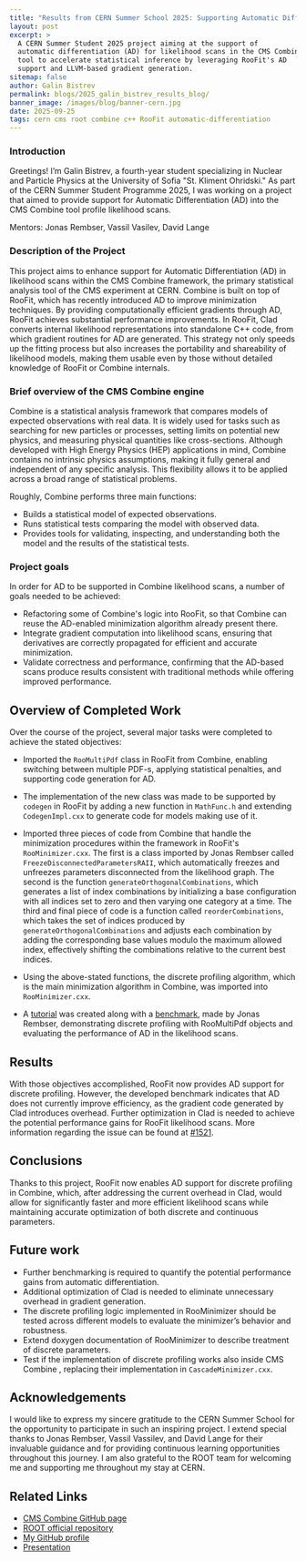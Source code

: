 ```yaml
---
title: "Results from CERN Summer School 2025: Supporting Automatic Differentiation in CMS Combine profile likelihood scans"
layout: post
excerpt: >
  A CERN Summer Student 2025 project aiming at the support of
  automatic differentiation (AD) for likelihood scans in the CMS Combine
  tool to accelerate statistical inference by leveraging RooFit's AD
  support and LLVM-based gradient generation.
sitemap: false
author: Galin Bistrev
permalink: blogs/2025_galin_bistrev_results_blog/
banner_image: /images/blog/banner-cern.jpg
date: 2025-09-25
tags: cern cms root combine c++ RooFit automatic-differentiation
---
```


### **Introduction**
Greetings! I’m Galin Bistrev, a fourth-year student specializing in
 Nuclear and Particle Physics at the University of Sofia "St. Kliment Ohridski."
As part of the CERN Summer Student Programme 2025, I was working on a
project that aimed to provide support for Automatic Differentiation
(AD) into the CMS Combine tool profile likelihood scans.

Mentors: Jonas Rembser, Vassil Vasilev, David Lange

### **Description of the Project**

This project aims to enhance support for Automatic Differentiation (AD)
in likelihood scans within the CMS Combine framework, the primary
statistical analysis tool of the CMS experiment at CERN. Combine is
built on top of RooFit, which has recently introduced AD to improve
minimization techniques. By providing computationally efficient
gradients through AD, RooFit achieves substantial performance
improvements. In RooFit, Clad converts internal likelihood
representations into standalone C++ code, from which gradient
routines for AD are generated. This strategy not only speeds up the
fitting process but also increases the portability and shareability
of likelihood models, making them usable even by those without
detailed knowledge of RooFit or Combine internals.

### **Brief overview of the CMS Combine engine**
Combine is a statistical analysis framework that compares models of
expected observations with real data. It is widely used for tasks such
as searching for new particles or processes, setting limits on
potential new physics, and measuring physical quantities like cross-sections.
Although developed with High Energy Physics (HEP)
applications in mind, Combine contains no intrinsic physics assumptions,
making it fully general and independent of any specific analysis.
This flexibility allows it to be applied across a broad range of
statistical problems.

Roughly, Combine performs three main functions:

- Builds a statistical model of expected observations.
- Runs statistical tests comparing the model with observed data.
- Provides tools for validating, inspecting, and understanding both the
model and the results of the statistical tests.

### **Project goals**

In order for AD to be supported in Combine likelihood scans, a number of goals needed to be achieved:

- Refactoring some of Combine's logic into RooFit, so that Combine can
reuse the AD-enabled minimization algorithm already present there.
- Integrate gradient computation into likelihood scans, ensuring that
derivatives are correctly propagated for efficient and accurate minimization.
- Validate correctness and performance, confirming that the AD-based
scans produce results consistent with traditional methods while
offering improved performance.

## **Overview of Completed Work**
Over the course of the project, several major tasks were completed to achieve the stated objectives:

- Imported the `RooMultiPdf` class in RooFit from Combine, enabling
switching between multiple PDF-s, applying statistical penalties,
and supporting code generation for AD.

- The implementation of the new class was made to be supported by
`codegen` in RooFit by adding a new function in `MathFunc.h` and
extending `CodegenImpl.cxx` to generate code for models making use of it.

- Imported three pieces of code from Combine that handle the
minimization procedures within the framework in RooFit's `RooMinimizer.cxx`.
The first is a class imported by Jonas Rembser
called `FreezeDisconnectedParametersRAII`, which automatically
freezes and unfreezes parameters disconnected from the likelihood graph.
The second is the function `generateOrthogonalCombinations`, which
generates a list of index combinations by initializing a base
configuration with all indices set to zero and then varying one category at a time.
The third and final piece of code is a function called `reorderCombinations`,
which takes the set of indices produced by `generateOrthogonalCombinations`
and adjusts each combination by adding the corresponding base values
modulo the maximum allowed index, effectively shifting the combinations
relative to the current best indices.

- Using the above-stated functions, the discrete profiling algorithm,
which is the main minimization algorithm in Combine, was imported
into `RooMinimizer.cxx`.
- A [tutorial](https://root.cern/doc/master/rf619__discrete__profiling_8py.html)
was created along with a [benchmark](https://github.com/vgvassilev/clad/issues/1521),
made by Jonas Rembser, demonstrating discrete profiling with RooMultiPdf objects
and evaluating the performance of AD in the likelihood scans.

## **Results**
With those objectives accomplished, RooFit now provides AD support for
discrete profiling. However, the developed benchmark indicates that AD
does not currently improve efficiency, as the gradient code generated by
Clad introduces overhead. Further optimization in Clad is needed to achieve
the potential performance gains for RooFit likelihood scans. More information
regarding the issue can be found at [#1521](https://github.com/vgvassilev/clad/issues/1521).

## **Conclusions**
Thanks to this project, RooFit now enables AD support for discrete profiling in Combine,
which, after addressing the current overhead in Clad, would allow for
significantly faster and more efficient likelihood scans while maintaining
accurate optimization of both discrete and continuous parameters.

## **Future work**
- Further benchmarking is required to quantify the potential performance
gains from automatic differentiation.
- Additional optimization of Clad is needed to eliminate unnecessary
overhead in gradient generation.
- The discrete profiling logic implemented in RooMinimizer should be
tested across different models to evaluate the minimizer’s behavior and
robustness.
- Extend doxygen documentation of RooMinimizer to describe treatment of discrete
parameters.
- Test if the implementation of discrete profiling works also inside CMS Combine ,
replacing their implementation in `CascadeMinimizer.cxx`.

## **Acknowledgements**
I would like to express my sincere gratitude to the CERN Summer School
for the opportunity to participate in such an inspiring project.
I extend special thanks to Jonas Rembser, Vassil Vassilev, and David Lange for
their invaluable guidance and for providing continuous learning opportunities throughout this journey.
I am also grateful to the ROOT team for welcoming me and supporting me throughout my stay at CERN.

## **Related Links**
- [CMS Combine GitHub page](https://cms-analysis.github.io/HiggsAnalysis-CombinedLimit/latest/)
- [ROOT official repository](https://github.com/root-project/root)
- [My GitHub profile](https://github.com/GalinBistrev2)
- [Presentation](/assets/presentations/CaaS_Weekly_25_09_2025_Galin_Bistrev_AD_in_CMS_Combine.pdf)

